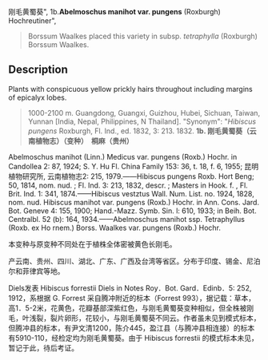 刚毛黄蜀葵",
1b.**Abelmoschus manihot var. pungens** (Roxburgh) Hochreutiner",

> Borssum Waalkes placed this variety in subsp. *tetraphylla* (Roxburgh) Borssum Waalkes.

## Description
Plants with conspicuous yellow prickly hairs throughout including margins of epicalyx lobes.

> 1000-2100 m. Guangdong, Guangxi, Guizhou, Hubei, Sichuan, Taiwan, Yunnan [India, Nepal, Philippines, N Thailand].
  "Synonym": "*Hibiscus pungens* Roxburgh, Fl. Ind., ed. 1832, 3: 213. 1832.
**1b. 刚毛黄蜀葵（云南植物志）（变种）　桐麻（贵州）**

Abelmoschus manihot (Linn.) Medicus var. pungens (Roxb.) Hochr. in Candollea 2: 87, 1924; S. Y. Hu Fl. China Family 153: 36, t. 18, f. 6, 1955; 昆明植物研究所, 云南植物志2: 215, 1979.——Hibiscus pungens Roxb. Hort Beng; 50, 1814, nom. nud. ; Fl. Ind. 3: 213, 1832, descr. ; Masters in Hook. f. , Fl. Brit. Ind. 1: 341, 1874.——Hibiscus vestztus Wall. Num. List. no. 1924, 1828, nom. nud. Hibiscus manihot var. pungens (Roxb.) Hochr. in Ann. Cons. Jard. Bot. Geneve 4: 155, 1900; Hand.-Mazz. Symb. Sin. l: 610, 1933; in Beih. Bot. Centralbl. 52 (b): 164, 1934.——Abelmoschus manihot ssp. Tetraphyllus (Roxb. ex Ho rnem.) Borss. Waalkes var. pungens (Roxb.) Hochr.

本变种与原变种不同处在于植株全体密被黄色长刚毛。

产云南、贵州、四川、湖北、广东、广西及台湾等省区。分布于印度、锡金、尼泊尔和菲律宾等地。

Diels发表 Hibiscus forrestii Diels in Notes Roy．Bot. Gard．Edinb．5: 252, 1912，系根据 G. Forrest 采自腾冲附近的标本（Forrest 993），据记载：草本，高1．5-2米，花黄色，花瓣基部深紫红色，与刚毛黄蜀葵变种相似，但全株被刚毛，叶浅裂，裂片卵形，花较小，与刚毛黄蜀葵不同云。作者虽未见到模式标本，但腾冲县的标本，有尹文清1200，陈介445，盈江县（与腾冲县相连接）的标本有5910-110，经检定均为刚毛黄蜀葵。由于 Hibiscus forrestii 的模式标本未见，暂记于此，待后考证。
